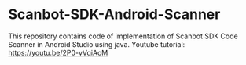 # Scanbot-SDK-Android-Scanner
This repository contains code of implementation of Scanbot SDK Code Scanner in Android Studio using java.
Youtube tutorial: https://youtu.be/2P0-vVqiAoM
